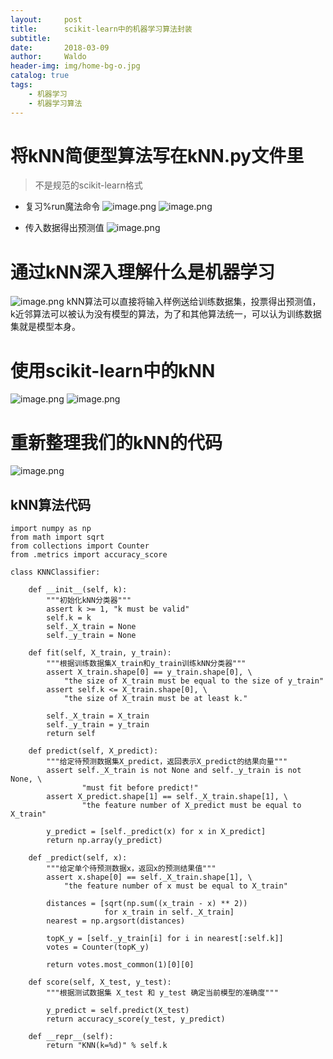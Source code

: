 ```yaml
---
layout:     post
title:      scikit-learn中的机器学习算法封装
subtitle:   
date:       2018-03-09
author:     Waldo
header-img: img/home-bg-o.jpg
catalog: true
tags:
    - 机器学习
    - 机器学习算法
---
```


# 将kNN简便型算法写在kNN.py文件里
> 不是规范的scikit-learn格式

* 复习%run魔法命令
![image.png](https://upload-images.jianshu.io/upload_images/7216746-331e315282507fb4.png?imageMogr2/auto-orient/strip%7CimageView2/2/w/1240)
![image.png](https://upload-images.jianshu.io/upload_images/7216746-b6c2ffb8b294f8d4.png?imageMogr2/auto-orient/strip%7CimageView2/2/w/1240)

* 传入数据得出预测值
![image.png](https://upload-images.jianshu.io/upload_images/7216746-a31e152ee135c1f7.png?imageMogr2/auto-orient/strip%7CimageView2/2/w/1240)

# 通过kNN深入理解什么是机器学习
![image.png](https://upload-images.jianshu.io/upload_images/7216746-74629914a74cda96.png?imageMogr2/auto-orient/strip%7CimageView2/2/w/1240)
kNN算法可以直接将输入样例送给训练数据集，投票得出预测值，k近邻算法可以被认为没有模型的算法，为了和其他算法统一，可以认为训练数据集就是模型本身。

# 使用scikit-learn中的kNN
![image.png](https://upload-images.jianshu.io/upload_images/7216746-2739c39f93932042.png?imageMogr2/auto-orient/strip%7CimageView2/2/w/1240)
![image.png](https://upload-images.jianshu.io/upload_images/7216746-daf1e84e975d7f2b.png?imageMogr2/auto-orient/strip%7CimageView2/2/w/1240)


# 重新整理我们的kNN的代码
![image.png](https://upload-images.jianshu.io/upload_images/7216746-4717615eeca6adf1.png?imageMogr2/auto-orient/strip%7CimageView2/2/w/1240)

## **kNN算法代码**
```
import numpy as np
from math import sqrt
from collections import Counter
from .metrics import accuracy_score

class KNNClassifier:

    def __init__(self, k):
        """初始化kNN分类器"""
        assert k >= 1, "k must be valid"
        self.k = k
        self._X_train = None
        self._y_train = None

    def fit(self, X_train, y_train):
        """根据训练数据集X_train和y_train训练kNN分类器"""
        assert X_train.shape[0] == y_train.shape[0], \
            "the size of X_train must be equal to the size of y_train"
        assert self.k <= X_train.shape[0], \
            "the size of X_train must be at least k."

        self._X_train = X_train
        self._y_train = y_train
        return self

    def predict(self, X_predict):
        """给定待预测数据集X_predict，返回表示X_predict的结果向量"""
        assert self._X_train is not None and self._y_train is not None, \
                "must fit before predict!"
        assert X_predict.shape[1] == self._X_train.shape[1], \
                "the feature number of X_predict must be equal to X_train"

        y_predict = [self._predict(x) for x in X_predict]
        return np.array(y_predict)

    def _predict(self, x):
        """给定单个待预测数据x，返回x的预测结果值"""
        assert x.shape[0] == self._X_train.shape[1], \
            "the feature number of x must be equal to X_train"

        distances = [sqrt(np.sum((x_train - x) ** 2))
                     for x_train in self._X_train]
        nearest = np.argsort(distances)

        topK_y = [self._y_train[i] for i in nearest[:self.k]]
        votes = Counter(topK_y)

        return votes.most_common(1)[0][0]

    def score(self, X_test, y_test):
        """根据测试数据集 X_test 和 y_test 确定当前模型的准确度"""

        y_predict = self.predict(X_test)
        return accuracy_score(y_test, y_predict)

    def __repr__(self):
        return "KNN(k=%d)" % self.k



```
